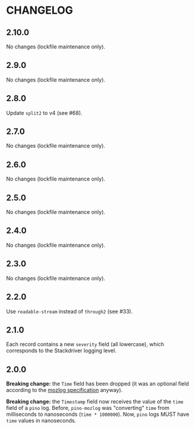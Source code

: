 # CHANGELOG

## 2.10.0

No changes (lockfile maintenance only).


## 2.9.0

No changes (lockfile maintenance only).

## 2.8.0

Update `split2` to v4 (see #68).

## 2.7.0

No changes (lockfile maintenance only).

## 2.6.0

No changes (lockfile maintenance only).

## 2.5.0

No changes (lockfile maintenance only).

## 2.4.0

No changes (lockfile maintenance only).

## 2.3.0

No changes (lockfile maintenance only).

## 2.2.0

Use `readable-stream` instead of `through2` (see #33).

## 2.1.0

Each record contains a new `severity` field (all lowercase), which corresponds to the Stackdriver logging level.

## 2.0.0

**Breaking change:** the `Time` field has been dropped (it was an optional field according to the [mozlog specification](https://wiki.mozilla.org/Firefox/Services/Logging) anyway).

**Breaking change:** the `Timestamp` field now receives the value of the `time` field of a `pino` log. Before, `pino-mozlog` was "converting" `time` from milliseconds to nanoseconds (`time * 1000000`). Now, `pino` logs MUST have `time` values in nanoseconds.
